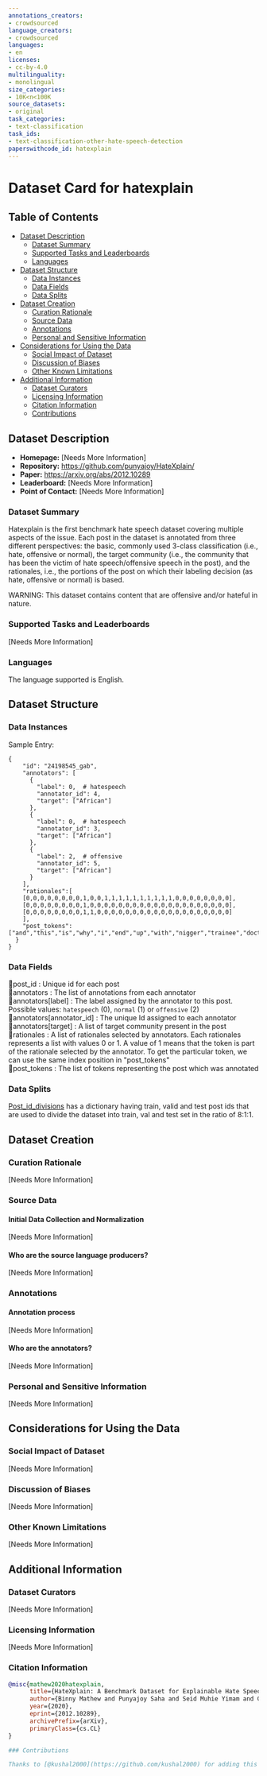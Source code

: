 ```yaml
---
annotations_creators:
- crowdsourced
language_creators:
- crowdsourced
languages:
- en
licenses:
- cc-by-4.0
multilinguality:
- monolingual
size_categories:
- 10K<n<100K
source_datasets:
- original
task_categories:
- text-classification
task_ids:
- text-classification-other-hate-speech-detection
paperswithcode_id: hatexplain
---
```


# Dataset Card for hatexplain

## Table of Contents
- [Dataset Description](#dataset-description)
  - [Dataset Summary](#dataset-summary)
  - [Supported Tasks and Leaderboards](#supported-tasks-and-leaderboards)
  - [Languages](#languages)
- [Dataset Structure](#dataset-structure)
  - [Data Instances](#data-instances)
  - [Data Fields](#data-fields)
  - [Data Splits](#data-splits)
- [Dataset Creation](#dataset-creation)
  - [Curation Rationale](#curation-rationale)
  - [Source Data](#source-data)
  - [Annotations](#annotations)
  - [Personal and Sensitive Information](#personal-and-sensitive-information)
- [Considerations for Using the Data](#considerations-for-using-the-data)
  - [Social Impact of Dataset](#social-impact-of-dataset)
  - [Discussion of Biases](#discussion-of-biases)
  - [Other Known Limitations](#other-known-limitations)
- [Additional Information](#additional-information)
  - [Dataset Curators](#dataset-curators)
  - [Licensing Information](#licensing-information)
  - [Citation Information](#citation-information)
  - [Contributions](#contributions)

## Dataset Description

- **Homepage:** [Needs More Information]
- **Repository:** https://github.com/punyajoy/HateXplain/
- **Paper:** https://arxiv.org/abs/2012.10289
- **Leaderboard:** [Needs More Information]
- **Point of Contact:** [Needs More Information]

### Dataset Summary

Hatexplain is the first benchmark hate speech dataset covering multiple aspects of the issue. Each post in the dataset is annotated from three different perspectives: the basic, commonly used 3-class classification (i.e., hate, offensive or normal), the target community (i.e., the community that has been the victim of hate speech/offensive speech in the post), and the rationales, i.e., the portions of the post on which their labeling decision (as hate, offensive or normal) is based.

WARNING: This dataset contains content that are offensive and/or hateful in nature.

### Supported Tasks and Leaderboards

[Needs More Information]

### Languages

The language supported is English.

## Dataset Structure

### Data Instances

Sample Entry:
```
{
    "id": "24198545_gab",
    "annotators": [
      {
        "label": 0,  # hatespeech
        "annotator_id": 4,
        "target": ["African"]
      },
      {
        "label": 0,  # hatespeech
        "annotator_id": 3,
        "target": ["African"]
      },
      {
        "label": 2,  # offensive
        "annotator_id": 5,
        "target": ["African"]
      }
    ],
    "rationales":[
    [0,0,0,0,0,0,0,0,1,0,0,1,1,1,1,1,1,1,1,1,1,0,0,0,0,0,0,0,0],
    [0,0,0,0,0,0,0,0,1,0,0,0,0,0,0,0,0,0,0,0,0,0,0,0,0,0,0,0,0],
    [0,0,0,0,0,0,0,0,1,1,0,0,0,0,0,0,0,0,0,0,0,0,0,0,0,0,0,0,0]
    ],
    "post_tokens": ["and","this","is","why","i","end","up","with","nigger","trainee","doctors","who","can","not","speak","properly","lack","basic","knowledge","of","biology","it","truly","scary","if","the","public","only","knew"]
  }
}
```

### Data Fields

:small_blue_diamond:post_id : Unique id for each post<br/>
:small_blue_diamond:annotators : The list of annotations from each annotator<br/>
:small_blue_diamond:annotators[label] : The label assigned by the annotator to this post. Possible values: `hatespeech` (0), `normal` (1) or `offensive` (2)<br/>
:small_blue_diamond:annotators[annotator_id] : The unique Id assigned to each annotator<br/>
:small_blue_diamond:annotators[target] : A list of target community present in the post<br/>
:small_blue_diamond:rationales : A list of rationales selected by annotators. Each rationales represents a list with values 0 or 1. A value of 1 means that the token is part of the rationale selected by the annotator. To get the particular token, we can use the same index position in "post_tokens"<br/>
:small_blue_diamond:post_tokens : The list of tokens representing the post which was annotated<br/>

### Data Splits

[Post_id_divisions](https://github.com/punyajoy/HateXplain/blob/master/Data/post_id_divisions.json) has a dictionary having train, valid and test post ids that are used to divide the dataset into train, val and test set in the ratio of 8:1:1.



## Dataset Creation

### Curation Rationale

[Needs More Information]

### Source Data

#### Initial Data Collection and Normalization

[Needs More Information]

#### Who are the source language producers?

[Needs More Information]

### Annotations

#### Annotation process

[Needs More Information]

#### Who are the annotators?

[Needs More Information]

### Personal and Sensitive Information

[Needs More Information]

## Considerations for Using the Data

### Social Impact of Dataset

[Needs More Information]

### Discussion of Biases

[Needs More Information]

### Other Known Limitations

[Needs More Information]

## Additional Information

### Dataset Curators

[Needs More Information]

### Licensing Information

[Needs More Information]

### Citation Information

```bibtex
@misc{mathew2020hatexplain,
      title={HateXplain: A Benchmark Dataset for Explainable Hate Speech Detection}, 
      author={Binny Mathew and Punyajoy Saha and Seid Muhie Yimam and Chris Biemann and Pawan Goyal and Animesh Mukherjee},
      year={2020},
      eprint={2012.10289},
      archivePrefix={arXiv},
      primaryClass={cs.CL}
}

### Contributions

Thanks to [@kushal2000](https://github.com/kushal2000) for adding this dataset.